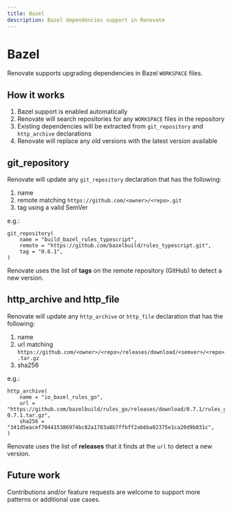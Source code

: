 ```yaml
---
title: Bazel
description: Bazel dependencies support in Renovate
---
```


# Bazel

Renovate supports upgrading dependencies in Bazel `WORKSPACE` files.

## How it works

1. Bazel support is enabled automatically
2. Renovate will search repositories for any `WORKSPACE` files in the repository
3. Existing dependencies will be extracted from `git_repository` and `http_archive` declarations
4. Renovate will replace any old versions with the latest version available

## git_repository

Renovate will update any `git_repository` declaration that has the following:

1. name
2. remote matching `https://github.com/<owner>/<repo>.git`
3. tag using a valid SemVer

e.g.:

```
git_repository(
    name = "build_bazel_rules_typescript",
    remote = "https://github.com/bazelbuild/rules_typescript.git",
    tag = "0.6.1",
)
```

Renovate uses the list of **tags** on the remote repository (GitHub) to detect a new version.

## http_archive and http_file

Renovate will update any `http_archive` or `http_file` declaration that has the following:

1. name
2. url matching `https://github.com/<owner>/<repo>/releases/download/<semver>/<repo>.tar.gz`
3. sha256

e.g.:

```
http_archive(
    name = "io_bazel_rules_go",
    url = "https://github.com/bazelbuild/rules_go/releases/download/0.7.1/rules_go-0.7.1.tar.gz",
    sha256 = "341d5eacef704415386974bc82a1783a8b7ffbff2ab6ba02375e1ca20d9b031c",
)
```

Renovate uses the list of **releases** that it finds at the `url` to detect a new version.

## Future work

Contributions and/or feature requests are welcome to support more patterns or additional use cases.
